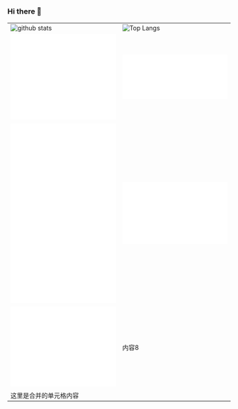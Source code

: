 ### Hi there 👋

<table border="0" frame="void">
  <tr>  
    <td><img src="https://github-readme-stats.vercel.app/api?username=loamen&count_private=true&show_icons=true&include_all_commits=true" alt="github stats" width="100%"></td>  
    <td><img src="https://github-readme-stats.vercel.app/api/top-langs/?username=loamene" alt="Top Langs" width="100%"></td>  
  </tr>  
  <tr>  
    <td><img src="./general.svg" alt="general" width="100%"></td>  
    <td> <img src="./languages_activity.svg" alt="languages_activity" width="100%"></td>  
  </tr>  
  <tr>  
    <td><img src="./stargazers.svg" alt="stargazers" width="100%"></td>  
    <td><img src="./coding_habits_and_activity.svg" alt="coding_habits_and_activity" width="100%"></td>  
  </tr>  

  <tr>  
    <td><img src="./achievements.svg" alt="achievements" width="100%"></td>  
    <td>内容8</td>  
  </tr>  
  <tr>  
    <td colspan="2">这里是合并的单元格内容</td>  
  </tr>
</table>

<!--
**loamen/loamen** is a ✨ _special_ ✨ repository because its `README.md` (this file) appears on your GitHub profile.

Here are some ideas to get you started:

- 🔭 I’m currently working on ...
- 🌱 I’m currently learning ...
- 👯 I’m looking to collaborate on ...
- 🤔 I’m looking for help with ...
- 💬 Ask me about ...
- 📫 How to reach me: ...
- 😄 Pronouns: ...
- ⚡ Fun fact: ...
  -->
